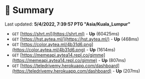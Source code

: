 # 📖 Summary
Last updated: **5/4/2022, 7:39:57 PTG "Asia/Kuala_Lumpur"**

- `GET` [https://shrt.ml](https://shrt.ml) - **Up** (60425ms)
- `GET` [https://hst.aytea.ml/](https://hst.aytea.ml/) - **Up** (468ms)
- `GET` [https://color.aytea.ml/4b31d6.png](https://color.aytea.ml/4b31d6.png) - **Up** (1614ms)
- `GET` [https://memeapi.aytea14.repl.co/gimme](https://memeapi.aytea14.repl.co/gimme) - **Up** (807ms)
- `GET` [https://teledrivemy.herokuapp.com/dashboard](https://teledrivemy.herokuapp.com/dashboard) - **Up** (207ms)
